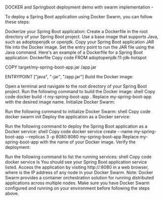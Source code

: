 DOCKER and Springboot deployment demo with swarm implementation -

To deploy a Spring Boot application using Docker Swarm, you can follow these steps:

Dockerize your Spring Boot application:
Create a Dockerfile in the root directory of your Spring Boot project.
Use a base image that supports Java, such as adoptopenjdk or openjdk.
Copy your Spring Boot application JAR file into the Docker image.
Set the entry point to run the JAR file using the Java command.
Here's an example of a Dockerfile for a Spring Boot application:
Dockerfile
Copy code
FROM adoptopenjdk:11-jdk-hotspot

COPY target/my-spring-boot-app.jar /app.jar

ENTRYPOINT ["java", "-jar", "/app.jar"]
Build the Docker image:

Open a terminal and navigate to the root directory of your Spring Boot project.
Run the following command to build the Docker image:
shell
Copy code
docker build -t my-spring-boot-app .
Replace my-spring-boot-app with the desired image name.
Initialize Docker Swarm:

Run the following command to initialize Docker Swarm:
shell
Copy code
docker swarm init
Deploy the application as a Docker service:

Run the following command to deploy the Spring Boot application as a Docker service:
shell
Copy code
docker service create --name my-spring-boot-app --replicas 3 -p 8080:8080 my-spring-boot-app
Replace my-spring-boot-app with the name of your Docker image.
Verify the deployment:

Run the following command to list the running services:
shell
Copy code
docker service ls
You should see your Spring Boot application service listed.
Access the application by visiting http://<swarm-node-ip>:8080 in a web browser, where <swarm-node-ip> is the IP address of any node in your Docker Swarm.
Note: Docker Swarm provides a container orchestration solution for running distributed applications across multiple nodes. Make sure you have Docker Swarm configured and running on your environment before following the steps above.




